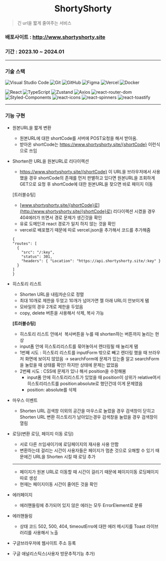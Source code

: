# <center>ShortyShorty</center>

> 긴 url을 짧게 줄여주는 서비스
### 배포사이트 :  http://www.shortyshorty.site

### 기간 : 2023.10 ~ 2024.01
---

### 기술 스택
  ![Visual Studio Code](https://img.shields.io/badge/Visual%20Studio%20Code-007ACC?style=for-the-badge&logo=visual-studio-code&logoColor=white)
  ![Git](https://img.shields.io/badge/Git-F05032?style=for-the-badge&logo=git&logoColor=white)
  ![GitHub](https://img.shields.io/badge/GitHub-181717?style=for-the-badge&logo=github&logoColor=white)
  ![Figma](https://img.shields.io/badge/Figma-F24E1E?style=for-the-badge&logo=figma&logoColor=white)
  ![Vercel](https://img.shields.io/badge/Vercel-000000?style=for-the-badge&logo=vercel&logoColor=white)
  ![Docker](https://img.shields.io/badge/Docker-2496ED?style=for-the-badge&logo=docker&logoColor=white)
  

  ![React](https://img.shields.io/badge/react-ffffff?style=for-the-badge&logo=react)
  ![TypeScript](https://img.shields.io/badge/TypeScript-3178C6?style=for-the-badge&logo=TypeScript&logoColor=white)
  ![Zustand](https://img.shields.io/badge/zustand-000000?style=for-the-badge&logo=styledcomponents&logoColor=white)
  ![Axios](https://img.shields.io/badge/Axios-5A29E4?style=for-the-badge&logo=axios&logoColor=white)
  ![react-router-dom](https://img.shields.io/badge/react--router--dom-CA4245?style=for-the-badge&logo=react-router&logoColor=white)
  ![Styled-Components](https://img.shields.io/badge/styled--components%20CSS-DB7093?style=for-the-badge&logo=styledcomponents&logoColor=white)
  ![react-icons](https://img.shields.io/badge/react--icons-EE3984?style=for-the-badge&logo=react--icons&logoColor=white)
  ![react-spinners](https://img.shields.io/badge/react--spinners-6D4C9F?style=for-the-badge&logo=react--spinners&logoColor=white)
  ![react-toastify](https://img.shields.io/badge/react--toastify-E4405F?style=for-the-badge&logo=react--toastify&logoColor=white)

---
### 기능 구현
- 원본URL을 짧게 변환

  - 원본URL에 대한 shortCode를 서버에 POST요청을 해서 받아옴.
  - 받아온 shortCode는 https://www.shortyshorty.site/{shortCode} 이런식으로 쓰임

- Shorten한 URL을 원본URL로 리다이렉션
  - https://www.shortyshorty.site/{shortCode} 이 URL을 브라우저에서 사용했을 경우 shortCode의 존재를 먼저 판별하고 있다면 원본URL을 조회하게 GET으로 요청 후 shortCode에 대한 원본URL을 찾으면 바로 페이지 이동

  [트러블슈팅] 
  - [www.shortyshorty.site/{shortCode}로](http://www.shortyshorty.site/{shortCode}로) 리다이렉션 시켰을 경우 404에러가 뜨면서 경로 문제가 생긴것을 확인
  - 유료 도메인과 react 경로가 일치 하지 않는 것을 확인
  - vercel로 배포했기 때문에 따로 vercel.json을 추가해서 코드를 추가해줌
  ```
  {
  "routes": [
    {
      "src": "/:key",
      "status": 301,
      "headers": { "Location": "https://api.shortyshorty.site/:key" }
    }
  ]
  }
  ```

- 히스토리 리스트
    - Shorten URL을 내림차순으로 정렬
    - 최대 10개로 제한을 두었고 10개가 넘어가면 젤 아래 URL이 안보이게 됌
    - 모바일의 경우 2개로 제한을 두었음
    - copy, delete 버튼을 사용해서 삭제, 복사 가능

    **[트러블슈팅]**

  - 히스토리 리스트 안에서  복사버튼을 누를 때 shorten하는 버튼까지 눌리는 현상
  - input폼 안에 히스토리리스트를 묶어놓아서 렌더링될 때 눌리게 됌
  - 1번째 시도 : 히스토리 리스트를 inputForm 밖으로 빼고 렌더링 했을 때 브라우저 화면에 보이지 않았음 → searchForm에 문제가 있는줄 알고 searchForm을 눌렀을 때 상태를 확인! 하지만 상태에 문제는 없었음
  - 2번째 시도 : CSS에 문제가 있나 해서 position을 수정해봄
      - input폼 안에 히스토리리스트가 있었을 때 position이 상위가 relative여서 히스토리리스트를 position:absolute로 했던건데 이게 문제였음
      - position: absolute를 삭제

- 마우스 이벤트
    - Shorten URL  검색창 이외의 공간을 마우스로 눌렀을 경우 검색창이 닫히고 Shorten URL 변환 히스토리가 남아있는경우 검색창을 눌렀을 경우 검색창이 열림

- 로딩(변환 로딩, 페이지 이동 로딩)
    - 서로 다른 쓰임새이기에 로딩페이지의 재사용 사용 안함
    - 변환하는데 걸리는 시간이 사용자들은 페이지가 멈춘 것으로 오해할 수 있기 때문에긴 URL을 Shorten 시킬 때 로딩 추가
    ---
    
    - 페이지가 원본 URL로 이동할 때 시간이 걸리기 때문에 페이지이동 로딩페이지 따로 생성
    - 현재는 페이지이동 시간이 줄어든 것을 확인

- 에러페이지
    - 에러핸들링에 추가되어 있지 않은 에러는 모두 ErrorElement로 분류

- 에러핸들링
    - 상태 코드 502, 500, 404, timeoutErro에 대한 에러 메시지를 Toast 라이브러리를 사용해서 노출

- 구글브라우저에 웹사이트 주소 등록
- 구글 애널리스틱스(사용자 방문추적기능 추가)